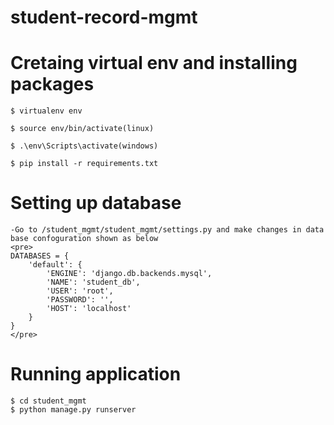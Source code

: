 # student-record-mgmt

# Cretaing virtual env and installing packages
    $ virtualenv env
    
    $ source env/bin/activate(linux)

    $ .\env\Scripts\activate(windows)

    $ pip install -r requirements.txt
    
# Setting up database
    -Go to /student_mgmt/student_mgmt/settings.py and make changes in data base confoguration shown as below
    <pre>
    DATABASES = {
        'default': {
            'ENGINE': 'django.db.backends.mysql',
            'NAME': 'student_db',
            'USER': 'root',
            'PASSWORD': '',
            'HOST': 'localhost'
        }
    }
    </pre>
    
# Running application
    $ cd student_mgmt
    $ python manage.py runserver

